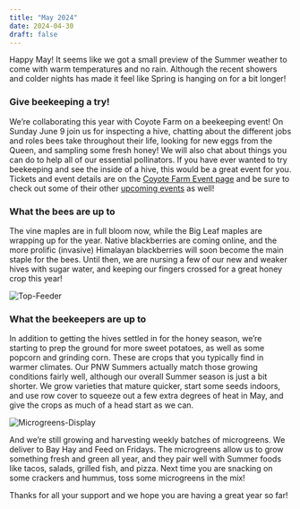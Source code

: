 ```yaml
---
title: "May 2024"
date: 2024-04-30
draft: false
---
```


Happy May! It seems like we got a small preview of the Summer weather to come with warm temperatures and no rain. Although the recent showers and colder nights has made it feel like Spring is hanging on for a bit longer!

### Give beekeeping a try!

We’re collaborating this year with Coyote Farm on a beekeeping event! On Sunday June 9 join us for inspecting a hive, chatting about the different jobs and roles bees take throughout their life, looking for new eggs from the Queen, and sampling some fresh honey! We will also chat about things you can do to help all of our essential pollinators. If you have ever wanted to try beekeeping and see the inside of a hive, this would be a great event for you. Tickets and event details are on the [Coyote Farm Event page](https://www.coyotefarmhomestead.com/event-details-registration/hangin-with-honey-bees) and be sure to check out some of their other [upcoming events](https://www.coyotefarmhomestead.com/events) as well!

### What the bees are up to
The vine maples are in full bloom now, while the Big Leaf maples are wrapping up for the year. Native blackberries are coming online, and the more prolific (invasive) Himalayan blackberries will soon become the main staple for the bees. Until then, we are nursing a few of our new and weaker hives with sugar water, and keeping our fingers crossed for a great honey crop this year!

![Top-Feeder](/images/archive/top-feeder.jpg)

### What the beekeepers are up to
In addition to getting the hives settled in for the honey season, we’re starting to prep the ground for more sweet potatoes, as well as some popcorn and grinding corn. These are crops that you typically find in warmer climates. Our PNW Summers actually match those growing conditions fairly well, although our overall Summer season is just a bit shorter. We grow varieties that mature quicker, start some seeds indoors, and use row cover to squeeze out a few extra degrees of heat in May, and give the crops as much of a head start as we can.

![Microgreens-Display](/images/archive/microgreens-display.jpg)

And we’re still growing and harvesting weekly batches of microgreens. We deliver to Bay Hay and Feed on Fridays. The microgreens allow us to grow something fresh and green all year, and they pair well with Summer foods like tacos, salads, grilled fish, and pizza. Next time you are snacking on some crackers and hummus, toss some microgreens in the mix!

Thanks for all your support and we hope you are having a great year so far!
